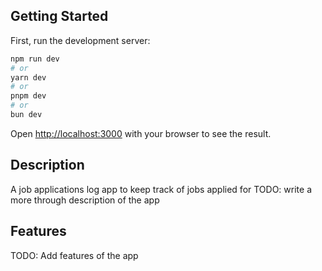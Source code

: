 ## Getting Started

First, run the development server:

```bash
npm run dev
# or
yarn dev
# or
pnpm dev
# or
bun dev
```

Open [http://localhost:3000](http://localhost:3000) with your browser to see the result.

## Description

A job applications log app to keep track of jobs applied for
TODO: write a more through description of the app

## Features

TODO: Add features of the app
